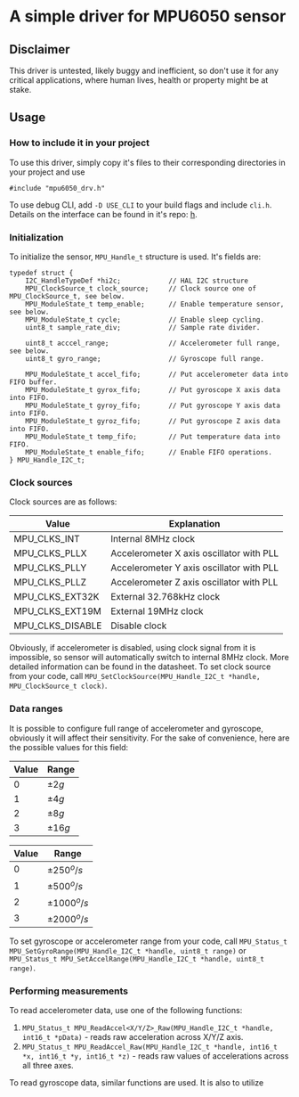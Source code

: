 # A simple driver for MPU6050 sensor

## Disclaimer

This driver is untested, likely buggy and inefficient, so don't use it for any critical applications, where human lives, health or property might be at stake.

## Usage

### How to include it in your project

To use this driver, simply copy it's files to their corresponding directories in your project and use

    #include "mpu6050_drv.h"

To use debug CLI, add `-D USE_CLI` to your build flags and include `cli.h`. Details on the interface can be found in it's repo: [h](https://github.com/PortiaLabiata/STM32_CLI.git).

### Initialization

To initialize the sensor, `MPU_Handle_t` structure is used. It's fields are:

    typedef struct {
        I2C_HandleTypeDef *hi2c;            // HAL I2C structure
        MPU_ClockSource_t clock_source;     // Clock source one of MPU_ClockSource_t, see below.
        MPU_ModuleState_t temp_enable;      // Enable temperature sensor, see below.
        MPU_ModuleState_t cycle;            // Enable sleep cycling.
        uint8_t sample_rate_div;            // Sample rate divider.

        uint8_t acccel_range;               // Accelerometer full range, see below.
        uint8_t gyro_range;                 // Gyroscope full range.

        MPU_ModuleState_t accel_fifo;       // Put accelerometer data into FIFO buffer.
        MPU_ModuleState_t gyrox_fifo;       // Put gyroscope X axis data into FIFO.
        MPU_ModuleState_t gyroy_fifo;       // Put gyroscope Y axis data into FIFO.
        MPU_ModuleState_t gyroz_fifo;       // Put gyroscope Z axis data into FIFO.
        MPU_ModuleState_t temp_fifo;        // Put temperature data into FIFO.
        MPU_ModuleState_t enable_fifo;      // Enable FIFO operations.
    } MPU_Handle_I2C_t;

### Clock sources

Clock sources are as follows:

| Value            | Explanation                              |
|------------------|------------------------------------------|
| MPU_CLKS_INT     | Internal 8MHz clock                      |
| MPU_CLKS_PLLX    | Accelerometer X axis oscillator with PLL |
| MPU_CLKS_PLLY    | Accelerometer Y axis oscillator with PLL |
| MPU_CLKS_PLLZ    | Accelerometer Z axis oscillator with PLL |
| MPU_CLKS_EXT32K  | External 32.768kHz clock                 |
| MPU_CLKS_EXT19M  | External 19MHz clock                     |
| MPU_CLKS_DISABLE | Disable clock                            |

Obviously, if accelerometer is disabled, using clock signal from it is impossible, so sensor will automatically switch to internal 8MHz clock. More detailed information can be found in the datasheet. To set clock source from your code, call `MPU_SetClockSource(MPU_Handle_I2C_t *handle, MPU_ClockSource_t clock)`.

### Data ranges

It is possible to configure full range of accelerometer and gyroscope, obviously it will affect their sensitivity. For the sake of convenience, here are the possible values for this field:

| Value | Range    |
|-------|----------|
| 0     | $\pm2g$  |
| 1     | $\pm4g$  |
| 2     | $\pm8g$  |
| 3     | $\pm16g$ |

| Value | Range         |
|-------|---------------|
| 0     | $\pm250^o/s$  |
| 1     | $\pm500^o/s$  |
| 2     | $\pm1000^o/s$ |
| 3     | $\pm2000^o/s$ |

To set gyroscope or accelerometer range from your code, call `MPU_Status_t MPU_SetGyroRange(MPU_Handle_I2C_t *handle, uint8_t range)` or `MPU_Status_t MPU_SetAccelRange(MPU_Handle_I2C_t *handle, uint8_t range)`.

### Performing measurements

To read accelerometer data, use one of the following functions:
1. `MPU_Status_t MPU_ReadAccel<X/Y/Z>_Raw(MPU_Handle_I2C_t *handle, int16_t *pData)` - reads raw acceleration across X/Y/Z axis.
2. `MPU_Status_t MPU_ReadAccel_Raw(MPU_Handle_I2C_t *handle, int16_t *x, int16_t *y, int16_t *z)` - reads raw values of accelerations across all three axes.

To read gyroscope data, similar functions are used. It is also to utilize 